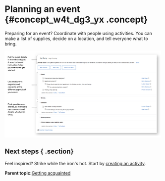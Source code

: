 # Planning an event {#concept_w4t_dg3_yx .concept}

Preparing for an event? Coordinate with people using activities. You can make a list of supplies, decide on a location, and tell everyone what to bring.

![Screenshot of event planning activity.](images/plan_event.png)

## Next steps { .section}

Feel inspired? Strike while the iron's hot. Start by [creating an activity](c_create_activity.md).

**Parent topic:**[Getting acquainted](../activities/c_get_organized.md)

